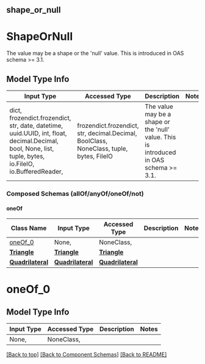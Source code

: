 <a name="top"></a>
## shape_or_null
# ShapeOrNull

The value may be a shape or the 'null' value. This is introduced in OAS schema >= 3.1.

## Model Type Info
Input Type | Accessed Type | Description | Notes
------------ | ------------- | ------------- | -------------
dict, frozendict.frozendict, str, date, datetime, uuid.UUID, int, float, decimal.Decimal, bool, None, list, tuple, bytes, io.FileIO, io.BufferedReader,  | frozendict.frozendict, str, decimal.Decimal, BoolClass, NoneClass, tuple, bytes, FileIO | The value may be a shape or the &#x27;null&#x27; value. This is introduced in OAS schema &gt;&#x3D; 3.1. |

### Composed Schemas (allOf/anyOf/oneOf/not)
#### oneOf
Class Name | Input Type | Accessed Type | Description | Notes
------------- | ------------- | ------------- | ------------- | -------------
[oneOf_0](#oneOf_0) | None,  | NoneClass,  |  |
[**Triangle**](Triangle.md) | [**Triangle**](Triangle.md) | [**Triangle**](Triangle.md) |  |
[**Quadrilateral**](Quadrilateral.md) | [**Quadrilateral**](Quadrilateral.md) | [**Quadrilateral**](Quadrilateral.md) |  |

# oneOf_0

## Model Type Info
Input Type | Accessed Type | Description | Notes
------------ | ------------- | ------------- | -------------
None,  | NoneClass,  |  |

[[Back to top]](#top) [[Back to Component Schemas]](../../../README.md#Component-Schemas) [[Back to README]](../../../README.md)